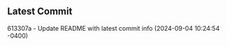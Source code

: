 
## Latest Commit
613307a - Update README with latest commit info (2024-09-04 10:24:54 -0400) <Yunxi-Zhou>
